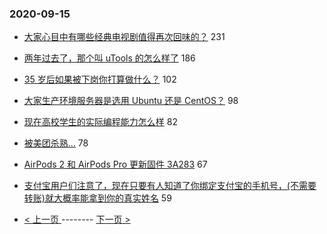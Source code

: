 ### 2020-09-15 
- [大家心目中有哪些经典电视剧值得再次回味的？](https://www.v2ex.com/t/707122) 231
- [两年过去了，那个叫 uTools 的怎么样了](https://www.v2ex.com/t/707014) 186
- [35 岁后如果被下岗你打算做什么？](https://www.v2ex.com/t/707033) 102
- [大家生产环境服务器是选用 Ubuntu 还是 CentOS？](https://www.v2ex.com/t/707125) 98
- [现在高校学生的实际编程能力怎么样](https://www.v2ex.com/t/707064) 82
- [被美团杀熟...](https://www.v2ex.com/t/706992) 78
- [AirPods 2 和 AirPods Pro 更新固件 3A283](https://www.v2ex.com/t/707022) 67
- [支付宝用户们注意了，现在只要有人知道了你绑定支付宝的手机号，(不需要转账)就大概率能拿到你的真实姓名](https://www.v2ex.com/t/707160) 59 

- [ < 上一页 ](https://github.com/able8/v2ex-hot-record/blob/master/2020-09-14.md) -------- [ 下一页 > ](https://github.com/able8/v2ex-hot-record/blob/master/2020-09-16.md)